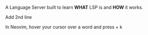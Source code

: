 A Language Server built to learn **WHAT** LSP is and **HOW** it works.

Add 2nd line

In Neovim, hover your cursor over a word and press <Shift> + k
